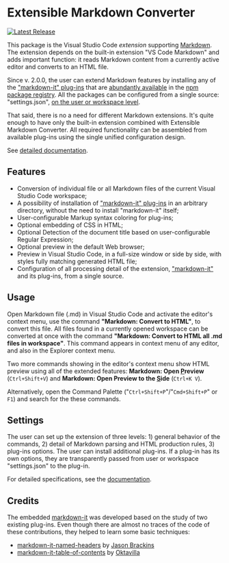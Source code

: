 # Extensible Markdown Converter

[![Latest Release](https://vsmarketplacebadge.apphb.com/version/sakryukov.convert-markdown-to-html.svg)](https://marketplace.visualstudio.com/items?itemName=sakryukov.convert-markdown-to-html)

This package is the Visual Studio Code *extension* supporting [Markdown](https://en.wikipedia.org/wiki/Markdown). The extension depends on the built-in extension "VS Code Markdown" and adds important function: it reads Markdown content from a currently active editor and converts to an HTML file.

Since v. 2.0.0, the user can extend Markdown features by installing any of the ["markdown-it" plug-ins](https://www.npmjs.com/package/markdown-it) that are [abundantly available](https://www.npmjs.com/browse/keyword/markdown-it-plugin) in the [npm package registry](https://www.npmjs.com). All the packages can be configured from a single source: "settings.json", [on the user or workspace level](https://code.visualstudio.com/docs/getstarted/settings).

That said, there is no a need for different Markdown extensions. It's quite enough to have only the built-in extension combined with Extensible Markdown Converter. All required functionality can be assembled from available plug-ins using the single unified configuration design.

See [detailed documentation](https://sakryukov.github.io/vscode-markdown-to-html).

## Features

- Conversion of individual file or all Markdown files of the current Visual Studio Code workspace;
- A possibility of installation of ["markdown-it" plug-ins](https://www.npmjs.com/package/markdown-it) in an arbitrary directory, without the need to install "markdown-it" itself;
- User-configurable Markup syntax coloring for plug-ins;
- Optional embedding of CSS in HTML;
- Optional Detection of the document title based on user-configurable Regular Expression;
- Optional preview in the default Web browser;
- Preview in Visual Studio Code, in a full-size window or side by side, with styles fully matching generated HTML file;
- Configuration of all processing detail of the extension, ["markdown-it"](https://www.npmjs.com/package/markdown-it) and its plug-ins, from a single source.

## Usage

Open Markdown file (.md) in Visual Studio Code and activate the editor's context menu, use the command **"Markdown: Convert to HTML"**, to convert this file. All files found in a currently opened workspace can be converted at once with the command **"Markdown: Convert to HTML all .md files in workspace"**. This command appears in context menu of any editor, and also in the Explorer context menu.

Two more commands showing in the editor's context menu show HTML preview using all of the extended features: **Markdown: Open <u>P</u>review** (`Ctrl+Shift+V`) and **Markdown: Open Preview to the <u>S</u>ide** (`Ctrl+K V`).

Alternatively, open the Command Palette ("`Ctrl+Shift+P`"/"`Cmd+Shift+P`" or `F1`) and search for the these commands.

## Settings

The user can set up the extension of three levels: 1) general behavior of the commands, 2) detail of Markdown parsing and HTML production rules, 3) plug-ins options. The user can install additional plug-ins. If a plug-in has its own options, they are transparently passed from user or workspace "settings.json" to the plug-in.

For detailed specifications, see the [documentation](https://sakryukov.github.io/vscode-markdown-to-html).

## Credits

The embedded [markdown-it](https://www.npmjs.com/package/markdown-it) was developed based on the study of two existing plug-ins. Even though there are almost no traces of the code of these contributions, they helped to learn some basic techniques:

- [markdown-it-named-headers](https://github.com/leff/markdown-it-named-headers) by [Jason Brackins](https://github.com/leff)
- [markdown-it-table-of-contents](https://github.com/Oktavilla/markdown-it-table-of-contents) by [Oktavilla](https://github.com/Oktavilla)

